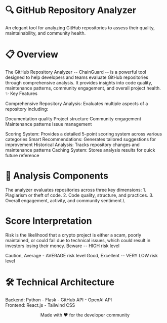 # 🔍 GitHub Repository Analyzer

An elegant tool for analyzing GitHub repositories to assess their quality, maintainability, and community health.

# 📋 Overview
The GitHub Repository Analyzer -- ChainGuard -- is a powerful tool designed to help developers and teams evaluate GitHub repositories through comprehensive analysis. It provides insights into code quality, maintenance patterns, community engagement, and overall project health.
✨ Key Features

Comprehensive Repository Analysis: Evaluates multiple aspects of a repository including:

Documentation quality
Project structure
Community engagement
Maintenance patterns
Issue management

Scoring System: Provides a detailed 5-point scoring system across various categories
Smart Recommendations: Generates tailored suggestions for improvement
Historical Analysis: Tracks repository changes and maintenance patterns
Caching System: Stores analysis results for quick future reference

# 🔬 Analysis Components
The analyzer evaluates repositories across three key dimensions:
        1. Plagiarism or theft of code.
        2. Code quality, structure, and practices. 
        3. Overall engagement, activity, and community sentiment.\
        
# Score Interpretation
Risk is the likelihood that a crypto project is either a scam, poorly maintained, or could fail due to technical issues, which could result in investors losing their money. 
Beware -- HIGH risk level

Caution, 
Average - AVERAGE risk level
Good,
Excellent -- VERY LOW risk level

# 🛠 Technical Architecture
Backend:   Python - Flask - GitHub API - OpenAI API  
Frontend:  React.js - Tailwind CSS 


<p align="center">Made with ❤️ for the developer community</p>

